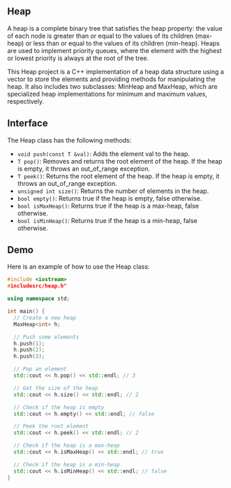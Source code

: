 ## Heap
A heap is a complete binary tree that satisfies the heap property: the value of each node is greater than or equal to the values of its children (max-heap) or less than or equal to the values of its children (min-heap). Heaps are used to implement priority queues, where the element with the highest or lowest priority is always at the root of the tree.

This Heap project is a C++ implementation of a heap data structure using a vector to store the elements and providing methods for manipulating the heap. It also includes two subclasses: MinHeap and MaxHeap, which are specialized heap implementations for minimum and maximum values, respectively.

## Interface

The Heap class has the following methods:

* `void push(const T &val)`: Adds the element val to the heap.
* `T pop()`: Removes and returns the root element of the heap. If the heap is empty, it throws an out_of_range exception.
* `T peek()`: Returns the root element of the heap. If the heap is empty, it throws an out_of_range exception.
* `unsigned int size()`: Returns the number of elements in the heap.
* `bool empty()`: Returns true if the heap is empty, false otherwise.
* `bool isMaxHeap()`: Returns true if the heap is a max-heap, false otherwise.
* `bool isMinHeap()`: Returns true if the heap is a min-heap, false otherwise.

## Demo

Here is an example of how to use the Heap class:

```cpp
#include <iostream>
#includesrc/heap.h"

using namespace std;

int main() {
  // Create a new heap
  MaxHeap<int> h;

  // Push some elements
  h.push(1);
  h.push(2);
  h.push(3);

  // Pop an element
  std::cout << h.pop() << std::endl; // 3

  // Get the size of the heap
  std::cout << h.size() << std::endl; // 2

  // Check if the heap is empty
  std::cout << h.empty() << std::endl; // false

  // Peek the root element
  std::cout << h.peek() << std::endl; // 2

  // Check if the heap is a max-heap
  std::cout << h.isMaxHeap() << std::endl; // true

  // Check if the heap is a min-heap
  std::cout << h.isMinHeap() << std::endl; // false
}
```
